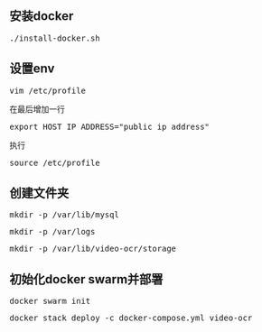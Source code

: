 ## 安装docker

<pre>./install-docker.sh</pre>

## 设置env

<pre>vim /etc/profile</pre>

在最后增加一行
<pre>export HOST_IP_ADDRESS="public_ip_address"</pre>

执行
<pre>source /etc/profile</pre>

## 创建文件夹
<pre>mkdir -p /var/lib/mysql</pre>
<pre>mkdir -p /var/logs</pre>
<pre>mkdir -p /var/lib/video-ocr/storage</pre>

## 初始化docker swarm并部署
<pre>docker swarm init</pre>
<pre>docker stack deploy -c docker-compose.yml video-ocr</pre>

